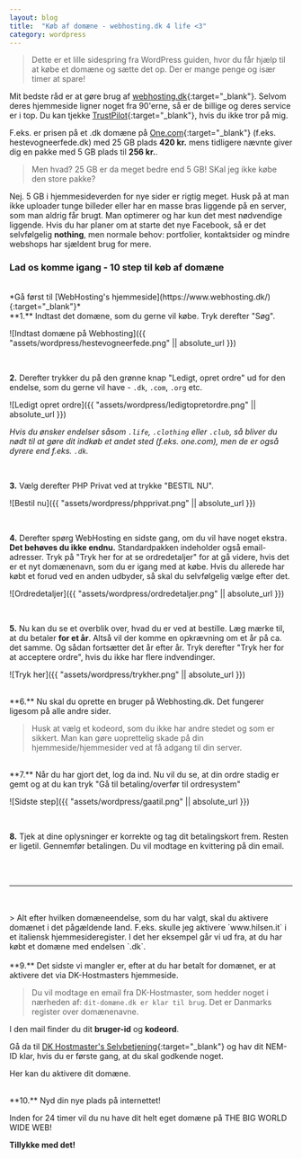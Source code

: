 ```yaml
---
layout: blog
title:  "Køb af domæne - webhosting.dk 4 life <3"
category: wordpress
---
```


> Dette er et lille sidespring fra WordPress guiden, hvor du får hjælp til at købe et domæne og sætte det op. Der er mange penge og især timer at spare!

Mit bedste råd er at gøre brug af [webhosting.dk](https://www.webhosting.dk/){:target="_blank"}. Selvom deres hjemmeside ligner noget fra 90'erne, så er de billige og deres service er i top. Du kan tjekke [TrustPilot](https://dk.trustpilot.com/review/www.webhosting.dk){:target="_blank"}, hvis du ikke tror på mig. 

F.eks. er prisen på et .dk domæne på [One.com](https://www.one.com/da/){:target="_blank"} (f.eks. hestevogneerfede.dk) med 25 GB plads **420 kr.** mens tidligere nævnte giver dig en pakke med 5 GB plads til **256 kr.**. 

> Men hvad? 25 GB er da meget bedre end 5 GB! SKal jeg ikke købe den store pakke?

Nej. 5 GB i hjemmesideverden for nye sider er rigtig meget. Husk på at man ikke uploader tunge billeder eller har en masse bras liggende på en server, som man aldrig får brugt. Man optimerer og har kun det mest nødvendige liggende. Hvis du har planer om at starte det nye Facebook, så er det selvfølgelig **nothing**, men normale behov: portfolier, kontaktsider og mindre webshops har sjældent brug for mere.

### Lad os komme igang - 10 step til køb af domæne

<br>
*Gå først til [WebHosting's hjemmeside](https://www.webhosting.dk/){:target="_blank"}*

<br>
**1.** Indtast det domæne, som du gerne vil købe. Tryk derefter "Søg".

![Indtast domæne på Webhosting]({{ "assets/wordpress/hestevogneerfede.png" || absolute_url }})

<br>

**2.** Derefter trykker du på den grønne knap "Ledigt, opret ordre" ud for den endelse, som du gerne vil have - `.dk`, `.com`, `.org` etc.

![Ledigt opret ordre]({{ "assets/wordpress/ledigtopretordre.png" || absolute_url }})

*Hvis du ønsker endelser såsom `.life`, `.clothing` eller `.club`, så bliver du nødt til at gøre dit indkøb et andet sted (f.eks. one.com), men de er også dyrere end f.eks. `.dk`.*

<br>

**3.** Vælg derefter PHP Privat ved at trykke "BESTIL NU".


![Bestil nu]({{ "assets/wordpress/phpprivat.png" || absolute_url }})


<br>

**4.** Derefter spørg WebHosting en sidste gang, om du vil have noget ekstra. **Det behøves du ikke endnu.** Standardpakken indeholder også email-adresser. Tryk på "Tryk her for at se ordredetaljer" for at gå videre, hvis det er et nyt domænenavn, som du er igang med at købe. Hvis du allerede har købt et forud ved en anden udbyder, så skal du selvfølgelig vælge efter det.


![Ordredetaljer]({{ "assets/wordpress/ordredetaljer.png" || absolute_url }})


<br>

**5.** Nu kan du se et overblik over, hvad du er ved at bestille. Læg mærke til, at du betaler **for et år**. Altså vil der komme en opkrævning om et år på ca. det samme. Og sådan fortsætter det år efter år.
Tryk derefter "Tryk her for at acceptere ordre", hvis du ikke har flere indvendinger.

![Tryk her]({{ "assets/wordpress/trykher.png" || absolute_url }})

<br>
**6.** Nu skal du oprette en bruger på Webhosting.dk. Det fungerer ligesom på alle andre sider. 

> Husk at vælg et kodeord, som du ikke har andre stedet og som er sikkert. Man kan gøre uoprettelig skade på din hjemmeside/hjemmesider ved at få adgang til din server.

<br>
**7.** Når du har gjort det, log da ind. Nu vil du se, at din ordre stadig er gemt og at du kan tryk "Gå til betaling/overfør til ordresystem"

![Sidste step]({{ "assets/wordpress/gaatil.png" || absolute_url }})

<br>

**8.** Tjek at dine oplysninger er korrekte og tag dit betalingskort frem. Resten er ligetil. Gennemfør betalingen. Du vil modtage en kvittering på din email.

<br>
<br>

-----------------------

<br>
<br>
> Alt efter hvilken domæneendelse, som du har valgt, skal du aktivere domænet i det pågældende land. F.eks. skulle jeg aktivere `www.hilsen.it` i et italiensk hjemmesideregister. I det her eksempel går vi ud fra, at du har købt et domæne med endelsen `.dk`.


<br>
<br>
**9.** Det sidste vi mangler er, efter at du har betalt for domænet, er at aktivere det via DK-Hostmasters hjemmeside. 

> Du vil modtage en email fra DK-Hostmaster, som hedder noget i nærheden af: `dit-domæne.dk er klar til brug`. Det er Danmarks register over domænenavne.

I den mail finder du dit **bruger-id** og **kodeord**. 

Gå da til [DK Hostmaster's Selvbetjening](https://selvbetjening.dk-hostmaster.dk/){:target="_blank"} og hav dit NEM-ID klar, hvis du er første gang, at du skal godkende noget.

Her kan du aktivere dit domæne.


<br>
**10.** Nyd din nye plads på internettet!


Inden for 24 timer vil du nu have dit helt eget domæne på THE BIG WORLD WIDE WEB!

**Tillykke med det!**
















